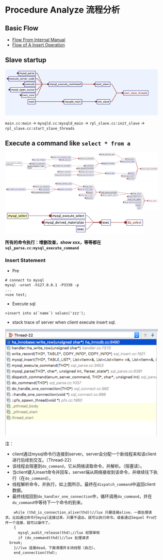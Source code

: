 # Procedure Analyze 流程分析

## Basic Flow
- [Flow From Internal Manual](https://dev.mysql.com/doc/internals/en/guided-tour-flow.html)
- [Flow of A Insert Operation](https://dev.mysql.com/doc/internals/en/guided-tour-skeleton.html)

## Slave startup
![start_slave_thread](docLux/start_slave_thread.png)

`main.cc:main` -> `mysqld.cc:mysqld_main` -> `rpl_slave.cc:init_slave` -> `rpl_slave.cc:start_slave_threads`


## Execute a command like `select * from a`
![command execute](docLux/mysql_execute_command.png)
![select 1](docLux/CalledBy-mysql_select.png)
![select 2](docLux/CalledBy-do_select.png)

__所有的命令执行：增删改查，show xxx，等等都在`sql_parse.cc:mysql_execute_command`__


### Insert Statement
- Pre
```
# connect to mysql
mysql -uroot -h127.0.0.1 -P3330 -p
...
>use test;
```
- Execute sql
```
>insert into a(`name`) values('zzz');
```

- stack trace of server when client execute insert sql.

![insert trace](./docLux/insert_bt.png)

注：
- client通过mysql命令行连接到server。server会分配一个新线程来和该client进行后续到交互。（Thread-22）
- 该线程会阻塞到`do_command`，它从网络读取命令，并解析。（阻塞读）。
- 当client键入insert命令并回车，server端从网络接收到该命令，并继续往下执行（在`do_command`）。
- 线程解析命令，并执行，如上图所示。最终在`dispatch_command`中返回client数据。
- 最终线程回到`do_handler_one_connection`中，循环调用`do_command`，并在`do_command`中等待下一个命令的到来。
```
    while (thd_is_connection_alive(thd))//lux 只要连接alive，一直处理请求。比如通过命令行mysql连接过来，只要不退出，就可以执行命令。或者通过Sequel Pro打开一个连接，就可以操作了。
    {
      mysql_audit_release(thd);//lux 权限审核
      if (do_command(thd))//lux 处理请求
  break;
    }//lux 连接dead，下面清理并关闭线程（自己）。
    end_connection(thd);

```
